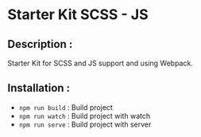 # Starter Kit SCSS - JS

## Description :
Starter Kit for SCSS and JS support and using Webpack.

## Installation :
- `npm run build` : Build project
- `npm run watch` : Build project with watch
- `npm run serve` : Build project with server
